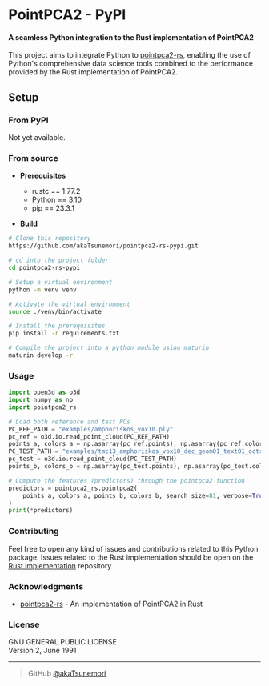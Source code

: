 # PointPCA2 - PyPI
#### A seamless Python integration to the Rust implementation of PointPCA2

This project aims to integrate Python to [pointpca2-rs](https://github.com/akaTsunemori/pointpca2-rs), enabling the use of Python's comprehensive data science tools combined to the performance provided by the Rust implementation of PointPCA2.

## Setup
### From PyPI
Not yet available.

### From source
- **Prerequisites**
  - rustc == 1.77.2
  - Python == 3.10
  - pip == 23.3.1

- **Build**
```bash
# Clone this repository
https://github.com/akaTsunemori/pointpca2-rs-pypi.git

# cd into the project folder
cd pointpca2-rs-pypi

# Setup a virtual environment
python -m venv venv

# Activate the virtual environment
source ./venv/bin/activate

# Install the prerequisites
pip install -r requirements.txt

# Compile the project into a python module using maturin
maturin develop -r
```

### Usage
```python
import open3d as o3d
import numpy as np
import pointpca2_rs

# Load both reference and test PCs
PC_REF_PATH = "examples/amphoriskos_vox10.ply"
pc_ref = o3d.io.read_point_cloud(PC_REF_PATH)
points_a, colors_a = np.asarray(pc_ref.points), np.asarray(pc_ref.colors)
PC_TEST_PATH = "examples/tmc13_amphoriskos_vox10_dec_geom01_text01_octree-predlift.ply"
pc_test = o3d.io.read_point_cloud(PC_TEST_PATH)
points_b, colors_b = np.asarray(pc_test.points), np.asarray(pc_test.colors)

# Compute the features (predictors) through the pointpca2 function
predictors = pointpca2_rs.pointpca2(
    points_a, colors_a, points_b, colors_b, search_size=81, verbose=True
)
print(*predictors)
```

### Contributing
Feel free to open any kind of issues and contributions related to this Python package. Issues related to the Rust implementation should be open on the [Rust implementation](https://github.com/akaTsunemori/pointpca2-rs) repository.

### Acknowledgments
- [pointpca2-rs](https://github.com/akaTsunemori/pointpca2-rs) - An implementation of PointPCA2 in Rust

### License
GNU GENERAL PUBLIC LICENSE<br>
Version 2, June 1991

---

> GitHub [@akaTsunemori](https://github.com/akaTsunemori)
